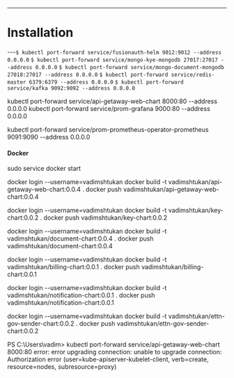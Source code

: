---------
# Installation

---`$ kubectl port-forward service/fusionauth-helm 9012:9012 --address 0.0.0.0`
`$ kubectl port-forward service/mongo-kye-mongodb 27017:27017 --address 0.0.0.0`
`$ kubectl port-forward service/mongo-document-mongodb 27018:27017 --address 0.0.0.0`
`$ kubectl port-forward service/redis-master 6379:6379 --address 0.0.0.0`
`$ kubectl port-forward service/kafka 9092:9092 --address 0.0.0.0`

kubectl port-forward service/api-getaway-web-chart 8000:80 --address 0.0.0.0
kubectl port-forward service/prom-grafana 9000:80  --address 0.0.0.0

kubectl port-forward service/prom-prometheus-operator-prometheus 9091:9090  --address 0.0.0.0


#### Docker
sudo service docker start

docker login --username=vadimshtukan
docker build -t vadimshtukan/api-getaway-web-chart:0.0.4 .
docker push vadimshtukan/api-getaway-web-chart:0.0.4

docker login --username=vadimshtukan
docker build -t vadimshtukan/key-chart:0.0.2 .
docker push vadimshtukan/key-chart:0.0.2

docker login --username=vadimshtukan
docker build -t vadimshtukan/document-chart:0.0.4 .
docker push vadimshtukan/document-chart:0.0.4

docker login --username=vadimshtukan
docker build -t vadimshtukan/billing-chart:0.0.1 .
docker push vadimshtukan/billing-chart:0.0.1


docker login --username=vadimshtukan
docker build -t vadimshtukan/notification-chart:0.0.1 .
docker push vadimshtukan/notification-chart:0.0.1

docker login --username=vadimshtukan
docker build -t vadimshtukan/ettn-gov-sender-chart:0.0.2 .
docker push vadimshtukan/ettn-gov-sender-chart:0.0.2

PS C:\Users\vadim> kubectl port-forward service/api-getaway-web-chart 8000:80
error: error upgrading connection: unable to upgrade connection: Authorization error (user=kube-apiserver-kubelet-client, verb=create, resource=nodes, subresource=proxy)